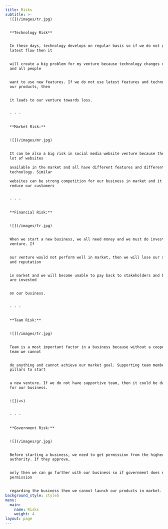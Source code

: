 ```yaml
---
title: Risks
subtitle: >-
  ![](/images/tr.jpg)


  **Technology Risk**


  In these days, technology develops on regular basis so if we do not go with
  latest flow then it


  will create a big problem for my venture because technology changes day by day
  and all people


  want to use new features. If we do not use latest features and technology in
  our products, then


  it leads to our venture towards loss.


  - - -


  **Market Risk:**


  ![](/images/mr.jpg)


  It can be also a big risk in social media website venture because there are
  lot of websites

  available in the market and all have different features and different
  technology. Similar

  websites can be strong competition for our business in market and it can
  reduce our customers


  - - -


  **Financial Risk:**


  ![](/images/fr.jpg)


  When we start a new business, we all need money and we must do investment in
  venture. If


  our venture would not perform well in market, then we will lose our all money
  and reputation


  in market and we will become unable to pay back to stakeholders and banks who
  are invested


  on our business.


  - - -


  **Team Risk:**


  ![](/images/tr.jpg)


  Team is a most important factor in a business because without a cooperative
  team we cannot


  do anything and cannot achieve our market goal. Supporting team members are
  pillars to start


  a new venture. If we do not have supportive team, then it could be dangerous
  for our business.


  ![](<>)


  - - -


  **Government Risk:**


  ![](/images/gr.jpg)


  Before starting a business, we need to get permission from the higher
  authority. If they approve,


  only then we can go further with our business so if government does not give
  permission


  regarding the business then we cannot launch our products in market.
background_style: style5
menu:
  main:
    name: Risks
    weight: 4
layout: page
---
```


